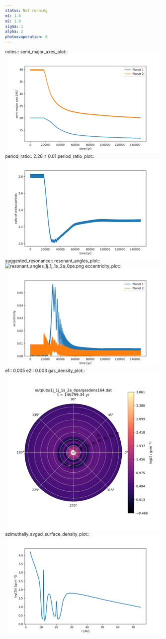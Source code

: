 ```yaml
---
status: Not running
m1: 1.0
m2: 1.0
sigma: 1
alpha: 2
photoevaporation: 0
---
```


notes::
semi_major_axes_plot:: ![semi_major_axes_1j_1j_1s_2a_0pe.png](plots/semi_major_axes/semi_major_axes_1j_1j_1s_2a_0pe.png)
period_ratio:: 2.28 ± 0.01
period_ratio_plot:: ![period_ratio_1j_1j_1s_2a_0pe.png](plots/period_ratio/period_ratio_1j_1j_1s_2a_0pe.png)
suggested_resonance:: 
resonant_angles_plot:: ![resonant_angles_1j_1j_1s_2a_0pe.png](plots/resonant_angles/resonant_angles_1j_1j_1s_2a_0pe.png)
eccentricity_plot:: ![eccentricity_1j_1j_1s_2a_0pe.png](plots/eccentricity/eccentricity_1j_1j_1s_2a_0pe.png)
e1:: 0.005
e2:: 0.003
gas_density_plot:: ![gas_density_1j_1j_1s_2a_0pe.png](plots/gas_density/gas_density_1j_1j_1s_2a_0pe.png)
azimuthally_avged_surface_density_plot:: ![azimuthally_avged_surface_density_1j_1j_1s_2a_0pe.png](plots/azimuthally_avged_surface_density/azimuthally_avged_surface_density_1j_1j_1s_2a_0pe.png)
